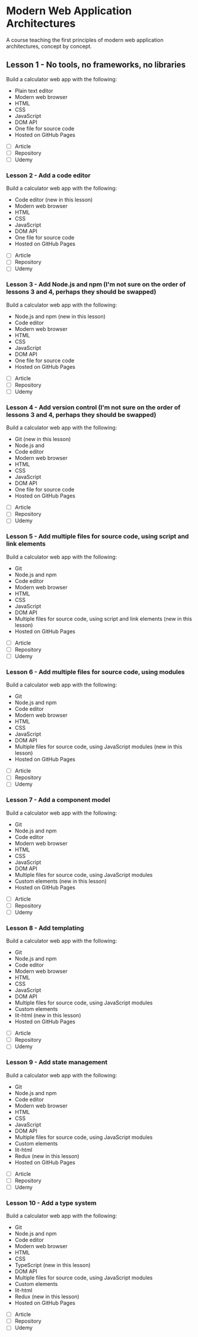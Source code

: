 # Modern Web Application Architectures
A course teaching the first principles of modern web application architectures, concept by concept.

## Lesson 1 - No tools, no frameworks, no libraries

Build a calculator web app with the following:

* Plain text editor
* Modern web browser
* HTML
* CSS
* JavaScript
* DOM API
* One file for source code
* Hosted on GitHub Pages

- [ ] Article
- [ ] Repository
- [ ] Udemy

### Lesson 2 - Add a code editor

Build a calculator web app with the following:

* Code editor (new in this lesson)
* Modern web browser
* HTML
* CSS
* JavaScript
* DOM API
* One file for source code
* Hosted on GitHub Pages

- [ ] Article
- [ ] Repository
- [ ] Udemy

### Lesson 3 - Add Node.js and npm (I'm not sure on the order of lessons 3 and 4, perhaps they should be swapped)

Build a calculator web app with the following:

* Node.js and npm (new in this lesson)
* Code editor
* Modern web browser
* HTML
* CSS
* JavaScript
* DOM API
* One file for source code
* Hosted on GitHub Pages

- [ ] Article
- [ ] Repository
- [ ] Udemy

### Lesson 4 - Add version control (I'm not sure on the order of lessons 3 and 4, perhaps they should be swapped)

Build a calculator web app with the following:

* Git (new in this lesson)
* Node.js and
* Code editor
* Modern web browser
* HTML
* CSS
* JavaScript
* DOM API
* One file for source code
* Hosted on GitHub Pages

- [ ] Article
- [ ] Repository
- [ ] Udemy

### Lesson 5 - Add multiple files for source code, using script and link elements

Build a calculator web app with the following:

* Git
* Node.js and npm
* Code editor
* Modern web browser
* HTML
* CSS
* JavaScript
* DOM API
* Multiple files for source code, using script and link elements (new in this lesson)
* Hosted on GitHub Pages

- [ ] Article
- [ ] Repository
- [ ] Udemy

### Lesson 6 - Add multiple files for source code, using modules

Build a calculator web app with the following:

* Git
* Node.js and npm
* Code editor
* Modern web browser
* HTML
* CSS
* JavaScript
* DOM API
* Multiple files for source code, using JavaScript modules (new in this lesson)
* Hosted on GitHub Pages

- [ ] Article
- [ ] Repository
- [ ] Udemy

### Lesson 7 - Add a component model

Build a calculator web app with the following:

* Git
* Node.js and npm
* Code editor
* Modern web browser
* HTML
* CSS
* JavaScript
* DOM API
* Multiple files for source code, using JavaScript modules
* Custom elements (new in this lesson)
* Hosted on GitHub Pages

- [ ] Article
- [ ] Repository
- [ ] Udemy

### Lesson 8 - Add templating

Build a calculator web app with the following:

* Git
* Node.js and npm
* Code editor
* Modern web browser
* HTML
* CSS
* JavaScript
* DOM API
* Multiple files for source code, using JavaScript modules
* Custom elements
* lit-html (new in this lesson)
* Hosted on GitHub Pages

- [ ] Article
- [ ] Repository
- [ ] Udemy

### Lesson 9 - Add state management

Build a calculator web app with the following:

* Git
* Node.js and npm
* Code editor
* Modern web browser
* HTML
* CSS
* JavaScript
* DOM API
* Multiple files for source code, using JavaScript modules
* Custom elements
* lit-html
* Redux (new in this lesson)
* Hosted on GitHub Pages

- [ ] Article
- [ ] Repository
- [ ] Udemy

### Lesson 10 - Add a type system

Build a calculator web app with the following:

* Git
* Node.js and npm
* Code editor
* Modern web browser
* HTML
* CSS
* TypeScript (new in this lesson)
* DOM API
* Multiple files for source code, using JavaScript modules
* Custom elements
* lit-html
* Redux (new in this lesson)
* Hosted on GitHub Pages

- [ ] Article
- [ ] Repository
- [ ] Udemy
